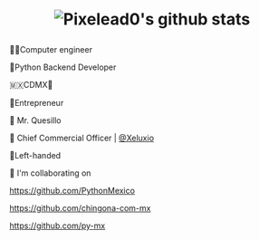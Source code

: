 <h1 align="center">

![Pixelead0's github stats](https://github-readme-stats.vercel.app/api?username=pixelead0&show_icons=true)

</h1>

👨‍💻Computer engineer

🐍Python Backend Developer 

🇲🇽CDMX🌮

🤵Entrepreneur

🧀 Mr. Quesillo

🏢 Chief Commercial Officer | [@Xeluxio](https://t.me/xeluxio)

💯Left-handed

👯 I'm collaborating on

https://github.com/PythonMexico

https://github.com/chingona-com-mx

https://github.com/py-mx
